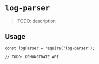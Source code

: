 # `log-parser`

> TODO: description

## Usage

```
const logParser = require('log-parser');

// TODO: DEMONSTRATE API
```
